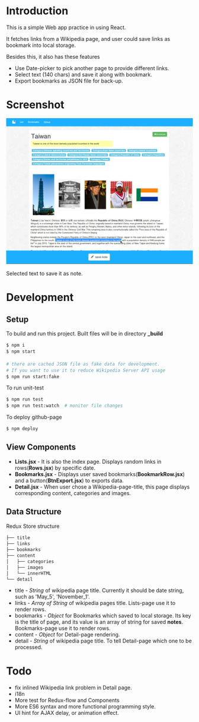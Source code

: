 # Introduction

This is a simple Web app practice in using React.

It fetches links from a Wikipedia page, and user could save links as bookmark into local storage.

Besides this, it also has these features

* Use Date-picker to pick another page to provide different links.
* Select text (140 chars) and save it along with bookmark.
* Export bookmarks as JSON file for back-up.

# Screenshot

![screenshot1](./etc/imgs/selected.png)

Selected text to save it as note.

# Development

## Setup

To build and run this project. Built files will be in directory **_build**

```bash
$ npm i
$ npm start

# there are cached JSON file as fake data for development.
# If you want to use it to reduce Wikipedia Server API usage
$ npm run start:fake
```

To run unit-test

```bash
$ npm run test
$ npm run test:watch  # monitor file changes
```

To deploy github-page

```bash
$ npm deploy
```
## View Components

* **Lists.jsx** - It is also the index page. Displays random links in rows(**Rows.jsx**) by specific date.
* **Bookmarks.jsx** - Displays user saved bookmarks(**BookmarkRow.jsx**) and a button(**BtnExport.jsx**) to exports data.
* **Detail.jsx** - When user chose a Wikipedia-page-title, this page displays corresponding content, categories and images.

## Data Structure

Redux Store structure

```
├── title
├── links
├── bookmarks
├── content
│   ├── categories
│   ├── images
│   └── innerHTML
└── detail
```

* title - *String* of wikipedia page title. Currently it should be date string, such as 'May\_5', 'November\_1'.
* links - *Array of String* of wikipedia pages title. Lists-page use it to render rows.
* bookmarks - *Object* for Bookmarks which saved to local storage. Its key is the title of page, and its value is an array of string for saved **notes**. Bookmarks-page use it to render rows.
* content - *Object* for Detail-page rendering.
* detail - *String* of wikipedia page title. To tell Detail-page which one to be processed.

# Todo

* fix inlined Wikipedia link problem in Detail page.
* i18n
* More test for Redux-flow and Components
* More ES6 syntax and more functional programming style.
* UI hint for AJAX delay, or animation effect.
